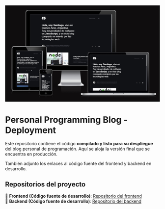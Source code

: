 <p align="center">
  <img src="https://github.com/santiagocarranz-a/santiagocarranz-a.github.io/blob/main/imagen%20de%20presentacion%20de%20app%20blog%20personal%20de%20programacion.png" alt="Imagen de presentación del sitio web"/>
</p>

# Personal Programming Blog - Deployment

Este repositorio contiene el código **compilado y listo para su despliegue** del blog personal de programación. Aquí se aloja la versión final que se encuentra en producción.  

También adjunto los enlaces al código fuente del frontend y backend en desarrollo.

## Repositorios del proyecto

🔹 **Frontend (Código fuente de desarrollo)**: [Repositorio del frontend](https://github.com/santiagocarranz-a/personal-programming-blog-frontend-pb)  
🔹 **Backend (Código fuente de desarrollo)**: [Repositorio del backend](https://github.com/santiagocarranz-a/personal-programming-blog-backend-pb)
